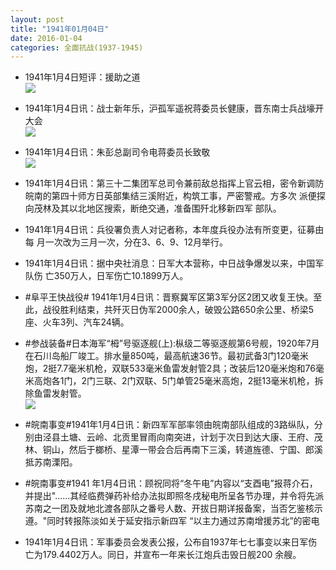 ```yaml
---
layout: post
title: "1941年01月04日"
date: 2016-01-04
categories: 全面抗战(1937-1945)
---
```


<meta name="referrer" content="no-referrer" />

- 1941年1月4日短评：援助之道 <br/><img src="https://ww4.sinaimg.cn/large/aca367d8jw1eznuzjgkdij20ub0c90w1.jpg" />

- 1941年1月4日讯：战士新年乐，沪孤军遥祝蒋委员长健康，晋东南士兵战壕开大会 <br/><img src="https://ww3.sinaimg.cn/large/aca367d8jw1eznt939xfkj20bz0bsjsp.jpg" />

- 1941年1月4日讯：朱彭总副司令电蒋委员长致敬 <br/><img src="https://ww3.sinaimg.cn/large/aca367d8jw1eznriwkzh0j20db0dbta9.jpg" />

- 1941年1月4日讯：第三十二集团军总司令兼前敌总指挥上官云相，密令新调防 皖南的第四十师方日英部集结三溪附近，构筑工事，严密警戒。方多次 派便探向茂林及其以北地区搜索，断绝交通，准备围歼北移新四军 部队。 

- 1941年1月4日讯：兵役署负责人对记者称，本年度兵役办法有所变更，征募由每 月一次改为三月一次，分在3、6、9、12月举行。 

- 1941年1月4日讯：据中央社消息：日军大本营称，中日战争爆发以来，中国军队伤 亡350万人，日军伤亡10.1899万人。 

- #阜平王快战役# 1941年1月4日讯：晋察冀军区第3军分区2团又收复王快。至此，战役胜利结束，共歼灭日伪军2000余人，破毁公路650余公里、桥梁5座、火车3列、汽车24辆。 

- #参战装备#日本海军“栂”号驱逐舰(上):枞级二等驱逐舰第6号舰，1920年7月在石川岛船厂竣工。排水量850吨，最高航速36节。最初武备3门120毫米炮，2挺7.7毫米机枪，双联533毫米鱼雷发射管2具；改装后120毫米炮和76毫米高炮各1门，2门三联、2门双联、5门单管25毫米高炮，2挺13毫米机枪，拆除鱼雷发射管。 <br/><img src="https://ww3.sinaimg.cn/large/aca367d8jw1ezn8g9jciaj20cb05xaar.jpg" />

- #皖南事变#1941年1月4日讯：新四军军部率领由皖南部队组成的3路纵队，分别由泾县土塘、云岭、北贡里冒雨向南突进，计划于次日到达大康、王府、茂林、铜山，然后于榔桥、星潭一带会合后再南下三溪，转道旌德、宁国、郎溪抵苏南溧阳。 

- #皖南事变#1941 年1月4日讯：顾祝同将“冬午电”内容以“支酉电”报蒋介石，并提出"……其经临费弹药补给办法拟即照冬戌秘电所呈各节办理，并令将先派苏南之一团及就地北渡各部队之番号人数、开拔日期详报备案，当否乞鉴核示遵。"同时转报陈淡如关于延安指示新四军 “以主力通过苏南增援苏北”的密电 

- 1941年1月4日讯：军事委员会发表公报，公布自1937年七七事变以来日军伤亡为179.4402万人。同日，并宣布一年来长江炮兵击毁日舰200 余艘。 

